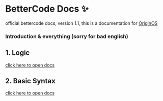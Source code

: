 # **BetterCode Docs** ✨
official bettercode docs, version 1.1, this is a documentation for [OriginOS](https://github.com/Mistium/Origin-OS)

### Introduction & everything (sorry for bad english)

## 1. Logic

[click here to open docs](https://github.com/koo1140/BetterCode-Docs/blob/main/logic.md)

## 2. Basic Syntax

[click here to open docs](https://github.com/koo1140/BetterCode-Docs/blob/main/basicsyntax.md)

